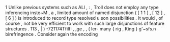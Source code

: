 1 Unlike previous systems such as ALl , : , Troll does not employ any type inferencing inste~M , a , limited amount of named disjunction ( [ 1 1 ] , [ 12 ] , [ 6 ] ) is introduced to record type resolved u son possibilities . 
It would , of course , not be very efficient to work with such large disjunctions of feature structures . 
113 , | ) -721174Tfilfi , ,ge , , ( ler- many { rig , King } g'~sfs.n birefringence . 
Consider again the encoding 